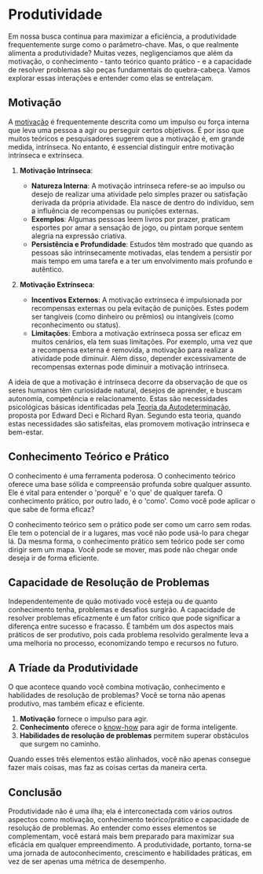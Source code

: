 # Produtividade

Em nossa busca contínua para maximizar a eficiência, a produtividade frequentemente surge como o parâmetro-chave. Mas, o que realmente alimenta a produtividade? Muitas vezes, negligenciamos que além da motivação, o conhecimento - tanto teórico quanto prático - e a capacidade de resolver problemas são peças fundamentais do quebra-cabeça. Vamos explorar essas interações e entender como elas se entrelaçam.

## Motivação

A [motivação](https://en.wikipedia.org/wiki/Motivation) é frequentemente descrita como um impulso ou força interna que leva uma pessoa a agir ou perseguir certos objetivos. É por isso que muitos teóricos e pesquisadores sugerem que a motivação é, em grande medida, intrínseca. No entanto, é essencial distinguir entre motivação intrínseca e extrínseca.

1. **Motivação Intrínseca**:
    - **Natureza Interna**: A motivação intrínseca refere-se ao impulso ou desejo de realizar uma atividade pelo simples prazer ou satisfação derivada da própria atividade. Ela nasce de dentro do indivíduo, sem a influência de recompensas ou punições externas.
    - **Exemplos**: Algumas pessoas leem livros por prazer, praticam esportes por amar a sensação de jogo, ou pintam porque sentem alegria na expressão criativa.
    - **Persistência e Profundidade**: Estudos têm mostrado que quando as pessoas são intrinsecamente motivadas, elas tendem a persistir por mais tempo em uma tarefa e a ter um envolvimento mais profundo e autêntico.
  
2. **Motivação Extrínseca**:
    - **Incentivos Externos**: A motivação extrínseca é impulsionada por recompensas externas ou pela evitação de punições. Estes podem ser tangíveis (como dinheiro ou prêmios) ou intangíveis (como reconhecimento ou status).
    - **Limitações**: Embora a motivação extrínseca possa ser eficaz em muitos cenários, ela tem suas limitações. Por exemplo, uma vez que a recompensa externa é removida, a motivação para realizar a atividade pode diminuir. Além disso, depender excessivamente de recompensas externas pode diminuir a motivação intrínseca.

A ideia de que a motivação é intrínseca decorre da observação de que os seres humanos têm curiosidade natural, desejos de aprender, e buscam autonomia, competência e relacionamento. Estas são necessidades psicológicas básicas identificadas pela [Teoria da Autodeterminação](https://en.wikipedia.org/wiki/Self-determination_theory), proposta por Edward Deci e Richard Ryan. Segundo esta teoria, quando estas necessidades são satisfeitas, elas promovem motivação intrínseca e bem-estar.

## Conhecimento Teórico e Prático

O conhecimento é uma ferramenta poderosa. O conhecimento teórico oferece uma base sólida e compreensão profunda sobre qualquer assunto. Ele é vital para entender o 'porquê' e 'o que' de qualquer tarefa. O conhecimento prático, por outro lado, é o 'como'. Como você pode aplicar o que sabe de forma eficaz?

O conhecimento teórico sem o prático pode ser como um carro sem rodas. Ele tem o potencial de ir a lugares, mas você não pode usá-lo para chegar lá. Da mesma forma, o conhecimento prático sem teórico pode ser como dirigir sem um mapa. Você pode se mover, mas pode não chegar onde deseja ir de forma eficiente.

## Capacidade de Resolução de Problemas

Independentemente de quão motivado você esteja ou de quanto conhecimento tenha, problemas e desafios surgirão. A capacidade de resolver problemas eficazmente é um fator crítico que pode significar a diferença entre sucesso e fracasso. É também um dos aspectos mais práticos de ser produtivo, pois cada problema resolvido geralmente leva a uma melhoria no processo, economizando tempo e recursos no futuro.

## A Tríade da Produtividade

O que acontece quando você combina motivação, conhecimento e habilidades de resolução de problemas? Você se torna não apenas produtivo, mas também eficaz e eficiente. 

1. **Motivação** fornece o impulso para agir.
2. **Conhecimento** oferece o [know-how](https://en.wikipedia.org/wiki/Procedural_knowledge) para agir de forma inteligente.
3. **Habilidades de resolução de problemas** permitem superar obstáculos que surgem no caminho.

Quando esses três elementos estão alinhados, você não apenas consegue fazer mais coisas, mas faz as coisas certas da maneira certa.

## Conclusão

Produtividade não é uma ilha; ela é interconectada com vários outros aspectos como motivação, conhecimento teórico/prático e capacidade de resolução de problemas. Ao entender como esses elementos se complementam, você estará mais bem preparado para maximizar sua eficácia em qualquer empreendimento. A produtividade, portanto, torna-se uma jornada de autoconhecimento, crescimento e habilidades práticas, em vez de ser apenas uma métrica de desempenho.

